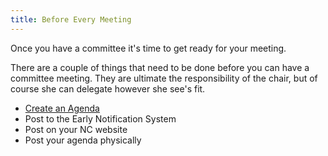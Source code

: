 ```yaml
---
title: Before Every Meeting
---
```


Once you have a committee it's time to get ready for your meeting.

There are a couple of things that need to be done before you can have a
committee meeting. They are ultimate the responsibility of the chair, but of
course she can delegate however she see's fit.

- [Create an Agenda](create-agenda)
- Post to the Early Notification System
- Post on your NC website
- Post your agenda physically
